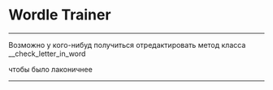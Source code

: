 # Wordle Trainer

___
Возможно у кого-нибуд получиться отредактировать метод класса  __check_letter_in_word

  
чтобы было лаконичнее
___
